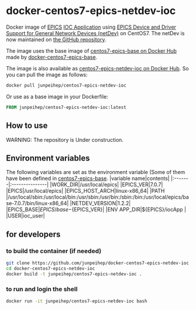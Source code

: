 # docker-centos7-epics-netdev-ioc
Docker image of [EPICS](https://epics.anl.gov/) [IOC Application](https://epics.anl.gov/EpicsDocumentation/AppDevManuals/iocAppBuildSRcontrol.html) using [EPICS Device and Driver Support for General Network Devices (netDev)](https://www-linac.kek.jp/cont/epics/netdev/) on CentOS7.
The netDev is now maintained on [the GitHub repository](https://github.com/shuei/netDev).

The image uses the base image of [centos7-epics-base on Docker Hub](https://hub.docker.com/r/junpeihep/centos7-epics-base) made by [docker-centos7-epics-base](https://github.com/junpeihep/docker-centos7-epics-base).

The image is also available as [centos7-epics-netdev-ioc on Docker Hub](https://hub.docker.com/r/junpeihep/centos7-epics-netdev-ioc).
So you can pull the image as follows:
```bash
docker pull junpeihep/centos7-epics-netdev-ioc
```
Or use as a base image in your Dockerfile:
```Dockerfile
FROM junpeihep/centos7-epics-netdev-ioc:latest
```

## How to use
WARNING: The repository is Under construction.

## Environment variables
The following variables are set as the environment variable (Some of them have been defined in [centos7-epics-base](https://hub.docker.com/r/junpeihep/centos7-epics-base). 
|variable name|contents|
|:-------|:---------------|
|WORK_DIR|/usr/local/epics|
|EPICS_VER|7.0.7|
|EPICS|/usr/local/epics|
|EPICS_HOST_ARCH|linux-x86_64|
|PATH	|/usr/local/sbin:/usr/local/bin:/usr/sbin:/usr/bin:/sbin:/bin:/usr/local/epics/base-7.0.7/bin/linux-x86_64|
|NETDEV_VERSION|1.2.2|
|EPICS_BASE|${EPICS}/base-${EPICS_VER}|
|ENV APP_DIR|${EPICS}/iocApp |
|USER|ioc_user|
    
## for developers
### to build the container (if needed)
```bash
git clone https://github.com/junpeihep/docker-centos7-epics-netdev-ioc.git
cd docker-centos7-epics-netdev-ioc
docker build -t junpeihep/centos7-epics-netdev-ioc .
```
### to run and login the shell
```bash
docker run -it junpeihep/centos7-epics-netdev-ioc bash
```
